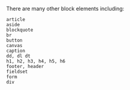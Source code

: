 There are many other block elements including:

    article
    aside
    blockquote
    br
    button
    canvas
    caption
    dd, dl dt
    h1, h2, h3, h4, h5, h6
    footer, header
    fieldset
    form
	div


